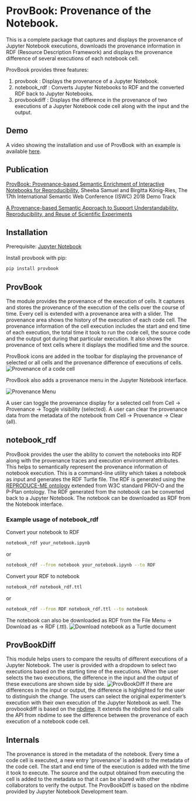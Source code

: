 # ProvBook: Provenance of the Notebook.
This is a complete package that captures and displays the provenance of Jupyter Notebook executions, downloads the provenance information in RDF (Resource Description Framework) and displays the provenance difference of several executions of each notebook cell.

ProvBook provides three features:
1. provbook :
  Displays the provenance of a Jupyter Notebook.
2. notebook_rdf :
  Converts Jupyter Notebooks to RDF and the converted RDF back to Jupyter Notebooks.
3. provbookdiff :
   Displays the difference in the provenance of two executions of a Jupyter Notebook code cell along with the input and the output.


Demo
----
A video showing the installation and use of ProvBook with an example is available [here](https://doi.org/10.6084/m9.figshare.6401096).

Publication
-----------
[ProvBook: Provenance-based Semantic Enrichment of Interactive Notebooks for Reproducibility](http://ceur-ws.org/Vol-2180/paper-57.pdf), Sheeba Samuel and Birgitta König-Ries, The 17th International Semantic Web Conference (ISWC) 2018 Demo Track

[A Provenance-based Semantic Approach to Support Understandability, Reproducibility, and Reuse of Scientific Experiments](https://doi.org/10.22032/dbt.40396)

Installation
-------------

Prerequisite: [Jupyter Notebook](https://jupyter.org/)

Install provbook with pip:

```bash
pip install provbook
```

## ProvBook
The module provides the provenance of the execution of cells. It captures and stores the provenance of the execution of the cells over the course of time. Every cell is extended with a provenance area with a slider. The provenance area shows the history of the execution of each code cell. The provenance information of the cell execution includes the start and
end time of each execution, the total time it took to run the code cell, the source code and the output got during that particular execution. It also shows the provenance of text cells where it displays the modified time and the source.

ProvBook icons are added in the toolbar for displaying the provenance of selected or all cells and the provenance difference of executions of cells.
![Provenance of a code cell](provbook/notebook_ext/ProvBook1.png)


ProvBook also adds a provenance menu in the Jupyter Notebook interface.

![Provenance Menu](provbook/notebook_ext/ProvBook2.png)

A user can toggle the provenance display for a selected cell from Cell -> Provenance -> Toggle visibility (selected).
A user can clear the provenance data from the metadata of the notebook from Cell -> Provenance -> Clear (all).



notebook_rdf
------------
ProvBook provides the user the ability to convert the notebooks into RDF along with the provenance traces and execution environment attributes. This helps to semantically represent the provenance information of notebook execution.
This is a command-line utility which takes a notebook as input and generates the RDF Turtle file. The RDF is generated using the [REPRODUCE-ME ontology](https://w3id.org/reproduceme/research) extended from W3C standard PROV-O and the P-Plan ontology. The RDF generated from the notebook can be converted back to a Jupyter Notebook. The notebook can be downloaded as RDF from the Notebook interface.

### Example usage of notebook_rdf
Convert your notebook to RDF
```bash
notebook_rdf your_notebook.ipynb
```
or
```bash
notebook_rdf --from notebook your_notebook.ipynb --to RDF
```

Convert your RDF to notebook
```bash
notebook_rdf notebook_rdf.ttl
```
or
```bash
notebook_rdf --from RDF notebook_rdf.ttl --to notebook
```
The notebook can also be downloaded as RDF from the File Menu -> Download as -> RDF (.ttl).
![Download notebook as a Turtle document](provbook/notebook_ext/notebook_rdf.png)

ProvBookDiff
------------
This module helps users to compare the results of different executions of a Jupyter Notebook. The user is provided with a dropdown to select two executions based on the starting time of the executions. When the user selects the two executions, the
difference in the input and the output of these executions are shown side by side.
![ProvBookDiff](provbook/notebook_ext/ProvBookDiff.png)
If there are differences in the input or output, the difference is highlighted for the user to distinguish the change.
The users can select the original experimenter’s execution with their own execution of the Jupyter Notebook as well.
The provbookdiff is based on the [nbdime](https://github.com/jupyter/nbdime). It extends the nbdime tool and calls the API from nbdime to see the difference between the provenance of each execution of a notebook code cell.

Internals
-----------
The provenance is stored in the metadata of the notebook. Every time a code cell is executed, a new entry 'provenance' is added to the metadata of the code cell. The start and end time of the execution is added with the time it took to execute. The source and the output obtained from executing the cell is added to the metadata so that it can be shared with other collaborators to verify the output. The ProvBookDiff is based on the nbdime provided by Jupyter Notebook Development team.
